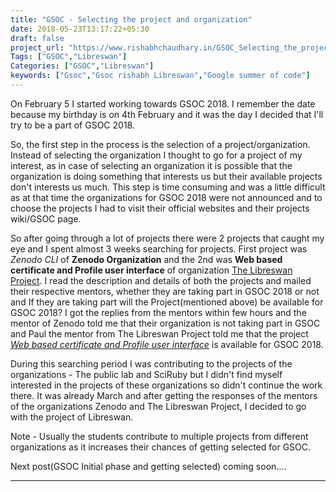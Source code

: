 ```yaml
---
title: "GSOC - Selecting the project and organization"
date: 2018-05-23T13:17:22+05:30
draft: false
project_url: "https://www.rishabhchaudhary.in/GSOC_Selecting_the_project_and_organization/"
Tags: ["GSOC","Libreswan"]
Categories: ["GSOC","Libreswan"]
keywords: ["Gsoc","Gsoc rishabh Libreswan","Google summer of code"]
---
```


On February 5 I started working towards GSOC 2018. I remember the date because my birthday is on 4th February and it was the day I decided that I'll try to be a part of GSOC 2018.

So, the first step in the process is the selection of a project/organization. Instead of selecting the organization I thought to go for a project of my interest, as in case of selecting an organization it is possible that the organization is doing something that interests us but their available projects don't interests us much.
This step is time consuming and was a little difficult as at that time the organizations for GSOC 2018 were not announced and to choose the projects I had to visit their official websites and their projects wiki/GSOC page.

So after going through a lot of projects there were 2 projects that caught my eye and I spent almost 3 weeks searching for projects. First project was *Zenodo CLI* of **Zenodo Organization** and the 2nd was **Web based certificate and Profile user interface** of organization [The Libreswan Project](http://libreswan.org/). I read the description and details of both the projects and mailed their respective mentors, whether they are taking part in GSOC 2018 or not and If they are taking part will the Project(mentioned above) be available for GSOC 2018?
I got the replies from the mentors within few hours and the mentor of Zenodo told me that their organization is not taking part in GSOC and Paul the mentor from The Libreswan Project told me that the project [*Web based certificate and Profile user interface*](https://summerofcode.withgoogle.com/projects/#5863013991579648) is available for GSOC 2018.

During this searching period I was contributing to the projects of the organizations - The public lab and SciRuby but I didn't find myself interested in the projects of these organizations so didn't continue the work there.
It was already March and after getting the responses of the mentors of the organizations Zenodo and The Libreswan Project, I decided to go with the project of Libreswan. 

Note - Usually the students contribute to multiple projects from different organizations as it increases their chances of getting selected for GSOC.


Next post(GSOC Initial phase and getting selected) coming soon....

___________________________________________

